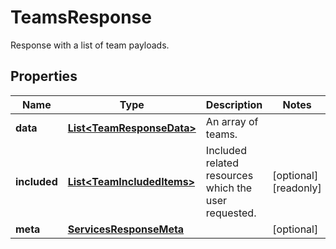 

# TeamsResponse

Response with a list of team payloads.
## Properties

Name | Type | Description | Notes
------------ | ------------- | ------------- | -------------
**data** | [**List&lt;TeamResponseData&gt;**](TeamResponseData.md) | An array of teams. | 
**included** | [**List&lt;TeamIncludedItems&gt;**](TeamIncludedItems.md) | Included related resources which the user requested. |  [optional] [readonly]
**meta** | [**ServicesResponseMeta**](ServicesResponseMeta.md) |  |  [optional]



